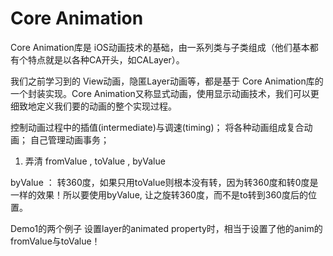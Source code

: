 #  Core Animation


Core Animation库是 iOS动画技术的基础，由一系列类与子类组成（他们基本都有个特点就是以各种CA开头，如CALayer）。

我们之前学习到的 View动画，隐匿Layer动画等，都是基于 Core Animation库的一个封装实现。Core Animation又称显式动画，使用显示动画技术，我们可以更细致地定义我们要的动画的整个实现过程。

控制动画过程中的插值(intermediate)与调速(timing)；
将各种动画组成复合动画；
自己管理动画事务；


1. 弄清 fromValue , toValue , byValue

byValue ： 转360度，如果只用toValue则根本没有转，因为转360度和转0度是一样的效果！所以要使用byValue, 让之旋转360度，而不是to转到360度后的位置。

Demo1的两个例子
设置layer的animated property时，相当于设置了他的anim的fromValue与toValue！
